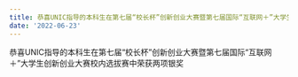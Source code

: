 ```yaml
---
title: 恭喜UNIC指导的本科生在第七届“校长杯”创新创业大赛暨第七届国际“互联网＋”大学生创新创业大赛校内选拔赛中荣获两项银奖
date: '2022-06-23'
---
```


恭喜UNIC指导的本科生在第七届“校长杯”创新创业大赛暨第七届国际“互联网＋”大学生创新创业大赛校内选拔赛中荣获两项银奖

<!--more-->


